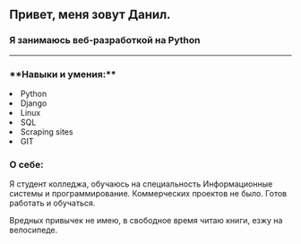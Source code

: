 ## Привет, меня зовут Данил.

### Я занимаюсь веб-разработкой на Python

<hr>

<h3>**Навыки и умения:**</h3>

<li>Python</li>
<li>Django</li>
<li>Linux</li>
<li>SQL</li>
<li>Scraping sites</li>
<li>GIT</li>

### О себе:
<p>
Я студент колледжа, обучаюсь на специальность 
Информационные системы и программирование.
Коммерческих проектов не было. Готов работать и обучаться.

Вредных привычек не имею, в свободное время читаю книги, езжу на велосипеде.
</p>